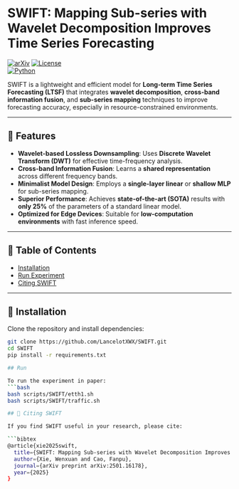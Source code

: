 # SWIFT: Mapping Sub-series with Wavelet Decomposition Improves Time Series Forecasting

[![arXiv](https://img.shields.io/badge/arXiv-2501.16178-B31B1B.svg)](https://arxiv.org/abs/2501.16178)
[![License](https://img.shields.io/badge/license-MIT-blue.svg)](LICENSE)  
[![Python](https://img.shields.io/badge/python-3.9%2B-blue)](https://www.python.org/)  

SWIFT is a lightweight and efficient model for **Long-term Time Series Forecasting (LTSF)** that integrates **wavelet decomposition**, **cross-band information fusion**, and **sub-series mapping** techniques to improve forecasting accuracy, especially in resource-constrained environments.  

---

## 🚀 Features  

- **Wavelet-based Lossless Downsampling**: Uses **Discrete Wavelet Transform (DWT)** for effective time-frequency analysis.  
- **Cross-band Information Fusion**: Learns a **shared representation** across different frequency bands.  
- **Minimalist Model Design**: Employs a **single-layer linear** or **shallow MLP** for sub-series mapping.  
- **Superior Performance**: Achieves **state-of-the-art (SOTA)** results with **only 25%** of the parameters of a standard linear model.  
- **Optimized for Edge Devices**: Suitable for **low-computation environments** with fast inference speed.  

---

## 📜 Table of Contents  

- [Installation](#installation)
- [Run Experiment](#run)
- [Citing SWIFT](#citing-swift)  

---

## 🔧 Installation  

Clone the repository and install dependencies:  

```bash
git clone https://github.com/LancelotXWX/SWIFT.git
cd SWIFT
pip install -r requirements.txt

## Run

To run the experiment in paper:
```bash
bash scripts/SWIFT/etth1.sh
bash scripts/SWIFT/traffic.sh

## 📌 Citing SWIFT  

If you find SWIFT useful in your research, please cite:  

```bibtex
@article{xie2025swift,
  title={SWIFT: Mapping Sub-series with Wavelet Decomposition Improves Time Series Forecasting},
  author={Xie, Wenxuan and Cao, Fanpu},
  journal={arXiv preprint arXiv:2501.16178},
  year={2025}
}
